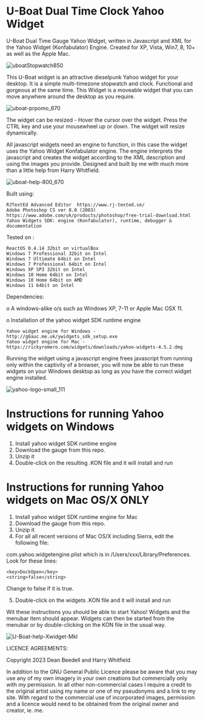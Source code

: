 # U-Boat Dual Time Clock Yahoo Widget
 
U-Boat Dual Time Gauge Yahoo Widget, written in Javascript and XML for the Yahoo 
Widget (Konfabulator) Engine. Created for XP, Vista, Win7, 8, 10+ as well as the 
Apple Mac.

![uboatStopwatch850](https://github.com/yereverluvinunclebert/U-Boat-Dual-Time-Clock-Yahoo-Widget/assets/2788342/c2adeb27-ec29-4b68-9b73-9b98bf64b1c1)

This U-Boat widget is an attractive dieselpunk Yahoo widget for your desktop. 
It is a simple multi-timezone stopwatch and clock. Functional and gorgeous at 
the same time. This Widget is a moveable widget that you can move anywhere 
around the desktop as you require.

![uboat-prpomo_670](https://github.com/yereverluvinunclebert/U-Boat-Dual-Time-Clock-Yahoo-Widget/assets/2788342/a027f06f-a9a9-4e01-a8c8-1289942940c7)

The widget can be resized - Hover the cursor over the widget. Press the CTRL key 
and use your mousewheel up or down. The widget will resize dynamically.

All javascript widgets need an engine to function, in this case the widget uses 
the Yahoo Widget Konfabulator engine. The engine interprets the javascript and 
creates the widget according to the XML description and using the images you 
provide. Designed and built by me with much more than a little help from Harry 
Whitfield.

![uboat-help-800_670](https://github.com/yereverluvinunclebert/U-Boat-Dual-Time-Clock-Yahoo-Widget/assets/2788342/d7da5be4-0578-4809-83a2-310b0b92b310)

Built using: 

	RJTextEd Advanced Editor  https://www.rj-texted.se/  
	Adobe Photoshop CS ver 8.0 (2003)  https://www.adobe.com/uk/products/photoshop/free-trial-download.html  
	Yahoo Widgets SDK: engine (Konfabulator), runtime, debugger & documentation
  
Tested on :

	ReactOS 0.4.14 32bit on virtualBox    
	Windows 7 Professional 32bit on Intel    
	Windows 7 Ultimate 64bit on Intel    
	Windows 7 Professional 64bit on Intel    
	Windows XP SP3 32bit on Intel    
	Windows 10 Home 64bit on Intel    
	Windows 10 Home 64bit on AMD    
	Windows 11 64bit on Intel  
  
Dependencies:

o A windows-alike o/s such as Windows XP, 7-11 or Apple Mac OSX 11.    	

o Installation of the yahoo widget SDK runtime engine  

	Yahoo widget engine for Windows - http://g6auc.me.uk/ywidgets_sdk_setup.exe  
	Yahoo widget engine for Mac - https://rickyromero.com/widgets/downloads/yahoo-widgets-4.5.2.dmg

Running the widget using a javascript engine frees javascript from running only 
within the captivity of a browser, you will now be able to run these widgets on 
your Windows desktop as long as you have the correct widget engine installed.

![yahoo-logo-small_111](https://github.com/yereverluvinunclebert/Steampunk-MediaPlayer-Ywidget/assets/2788342/c5668608-ab57-4665-a332-3bc9b7e07a9f)
 
 
Instructions for running Yahoo widgets on Windows
=================================================

1. Install yahoo widget SDK runtime engine
2. Download the gauge from this repo.
3. Unzip it
4. Double-click on the resulting .KON file and it will install and run

Instructions for running Yahoo widgets on Mac OS/X ONLY
========================================================

1. Install yahoo widget SDK runtime engine for Mac
2. Download the gauge from this repo.
3. Unzip it
4. For all all recent versions of Mac OS/X including Sierra, edit the following 
file:

com.yahoo.widgetengine.plist which is in /Users/xxx/Library/Preferences. Look 
for these lines: 
   
	<key>DockOpen</key>  
	<string>false</string>  

Change to false if it is true.

5. Double-click on the widgets .KON file and it will install and run

Wit these instructions you should be able to start Yahoo! Widgets and the 
menubar item should appear. Widgets can then be started from the menubar or by 
double-clicking on the KON file in the usual way.

![U-Boat-help-Xwidget-MkI](https://github.com/yereverluvinunclebert/U-Boat-Dual-Time-Clock-Yahoo-Widget/assets/2788342/61bf1ed9-e662-4d01-b3c7-b3e0c8a1921a)

LICENCE AGREEMENTS:

Copyright 2023 Dean Beedell and Harry Whitfield

In addition to the GNU General Public Licence please be aware that you may use
any of my own imagery in your own creations but commercially only with my
permission. In all other non-commercial cases I require a credit to the
original artist using my name or one of my pseudonyms and a link to my site.
With regard to the commercial use of incorporated images, permission and a
licence would need to be obtained from the original owner and creator, ie. me.
